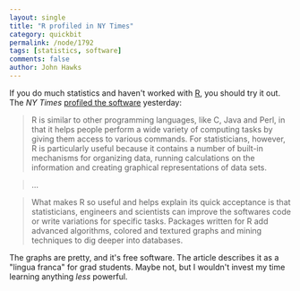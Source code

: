 ```yaml
---
layout: single 
title: "R profiled in NY Times" 
category: quickbit
permalink: /node/1792
tags: [statistics, software] 
comments: false 
author: John Hawks 
---
```


If you do much statistics and haven't worked with <a href="http://www.r-project.org/">R</a>, you should try it out. The <i>NY Times</i> <a href="http://www.nytimes.com/2009/01/07/technology/business-computing/07program.html?_r=1&pagewanted=all">profiled the software</a> yesterday: 

<blockquote>R is similar to other programming languages, like C, Java and Perl, in that it helps people perform a wide variety of computing tasks by giving them access to various commands. For statisticians, however, R is particularly useful because it contains a number of built-in mechanisms for organizing data, running calculations on the information and creating graphical representations of data sets.</blockquote>

<blockquote>...</blockquote>

<blockquote>What makes R so useful  and helps explain its quick acceptance  is that statisticians, engineers and scientists can improve the softwares code or write variations for specific tasks. Packages written for R add advanced algorithms, colored and textured graphs and mining techniques to dig deeper into databases.</blockquote>

The graphs are pretty, and it's free software. The article describes it as a "lingua franca" for grad students. Maybe not, but I wouldn't invest my time learning anything <i>less</i> powerful. 

